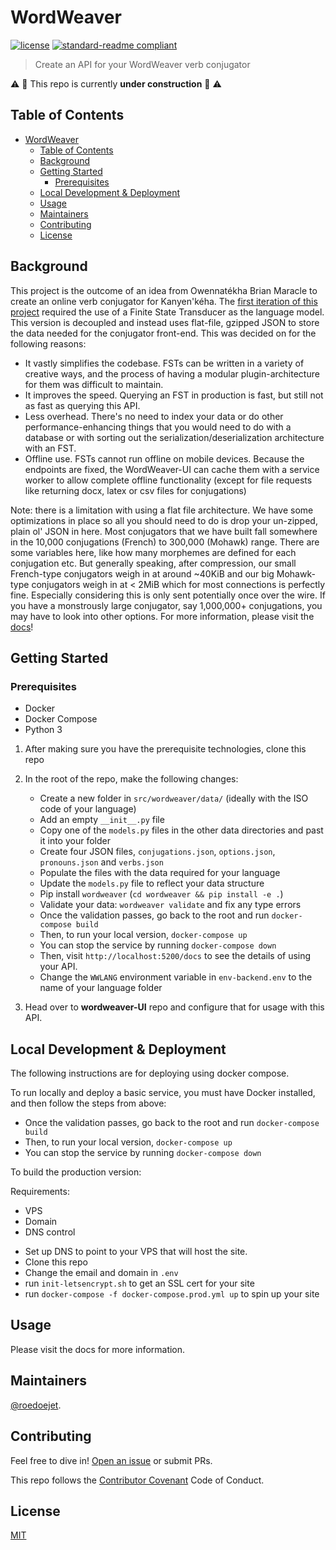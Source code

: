 # WordWeaver

<!-- [![Coverage Status](https://codecov.io/gh/nrc-cnrc/wordweaver/branch/master/graph/badge.svg)](https://codecov.io/gh/nrc-cnrc/wordweaver)
[![Documentation Status](https://readthedocs.org/projects/wordweaver/badge/?version=latest)](https://wordweaver.readthedocs.io/en/latest/?badge=latest) -->
<!-- [![Build Status](https://travis-ci.org/nrc-cnrc/wordweaver.svg?branch=master)](https://travis-ci.org/nrc-cnrc/wordweaver) -->
[![license](https://img.shields.io/github/license/nrc-cnrc/wordweaver.svg)](LICENSE)
[![standard-readme compliant](https://img.shields.io/badge/readme%20style-standard-brightgreen.svg?style=flat-square)](https://github.com/nrc-cnrc/wordweaver)

> Create an API for your WordWeaver verb conjugator

:warning: :construction: This repo is currently **under construction** :construction: :warning:

<!-- Please visit the [docs](https://wordweaver.readthedocs.io/en/latest/?badge=latest) for more information! -->

## Table of Contents
- [WordWeaver](#wordweaver)
  - [Table of Contents](#table-of-contents)
  - [Background](#background)
  - [Getting Started](#getting-started)
    - [Prerequisites](#prerequisites)
  - [Local Development & Deployment](#local-development--deployment)
  - [Usage](#usage)
  - [Maintainers](#maintainers)
  - [Contributing](#contributing)
  - [License](#license)

## Background

This project is the outcome of an idea from Owennatékha Brian Maracle to create an online verb conjugator for Kanyen'kéha. The [first iteration of this project](https://github.com/roedoejet/wordweaver-legacy) required the use of a Finite State Transducer as the language model. This version is decoupled and instead uses flat-file, gzipped JSON to store the data needed for the conjugator front-end. This was decided on for the following reasons:

- It vastly simplifies the codebase. FSTs can be written in a variety of creative ways, and the process of having a modular plugin-architecture for them was difficult to maintain.
- It improves the speed. Querying an FST in production is fast, but still not as fast as querying this API.
- Less overhead. There's no need to index your data or do other performance-enhancing things that you would need to do with a database or with sorting out the serialization/deserialization architecture with an FST.
- Offline use. FSTs cannot run offline on mobile devices. Because the endpoints are fixed, the WordWeaver-UI can cache them with a service worker to allow complete offline functionality (except for file requests like returning docx, latex or csv files for conjugations)

Note: there is a limitation with using a flat file architecture. We have some optimizations in place so all you should need to do is drop your un-zipped, plain ol' JSON in here. Most conjugators that we have built fall somewhere in the 10,000 conjugations (French) to 300,000 (Mohawk) range. There are some variables here, like how many morphemes are defined for each conjugation etc. But generally speaking, after compression, our small French-type conjugators weigh in at around ~40KiB and our big Mohawk-type conjugators weigh in at < 2MiB which for most connections is perfectly fine. Especially considering this is only sent potentially once over the wire. If you have a monstrously large conjugator, say 1,000,000+ conjugations, you may have to look into other options. For more information, please visit the [docs](https://docs.wordweaver.ca)!

## Getting Started

### Prerequisites
- Docker
- Docker Compose
- Python 3

1. After making sure you have the prerequisite technologies, clone this repo
2. In the root of the repo, make the following changes:
    * Create a new folder in `src/wordweaver/data/` (ideally with the ISO code of your language)
    * Add an empty `__init__.py` file
    * Copy one of the `models.py` files in the other data directories and past it into your folder
    * Create four JSON files, `conjugations.json`, `options.json`, `pronouns.json` and `verbs.json`
    * Populate the files with the data required for your language
    * Update the `models.py` file to reflect your data structure
    * Pip install `wordweaver` (`cd wordweaver && pip install -e .`)
    * Validate your data: `wordweaver validate` and fix any type errors
    * Once the validation passes, go back to the root and run `docker-compose build`
    * Then, to run your local version, `docker-compose up`
    * You can stop the service by running `docker-compose down`
    * Then, visit `http://localhost:5200/docs` to see the details of using your API.
    * Change the `WWLANG` environment variable in `env-backend.env` to the name of your language folder

3. Head over to **wordweaver-UI** repo and configure that for usage with this API.

## Local Development & Deployment

The following instructions are for deploying using docker compose.

To run locally and deploy a basic service, you must have Docker installed, and then follow the steps from above:

* Once the validation passes, go back to the root and run `docker-compose build`
* Then, to run your local version, `docker-compose up`
* You can stop the service by running `docker-compose down`

To build the production version:

Requirements:
  - VPS
  - Domain
  - DNS control

* Set up DNS to point to your VPS that will host the site.
* Clone this repo
* Change the email and domain in `.env`
* run `init-letsencrypt.sh` to get an SSL cert for your site
* run `docker-compose -f docker-compose.prod.yml up` to spin up your site

## Usage

Please visit the docs for more information.

## Maintainers

[@roedoejet](https://github.com/roedoejet).


## Contributing

Feel free to dive in! [Open an issue](https://github.com/nrc-cnrc/wordweaver/issues/new) or submit PRs.

This repo follows the [Contributor Covenant](http://contributor-covenant.org/version/1/3/0/) Code of Conduct.


## License

[MIT](LICENSE)
